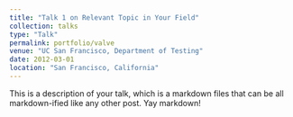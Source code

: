 ```yaml
---
title: "Talk 1 on Relevant Topic in Your Field"
collection: talks
type: "Talk"
permalink: portfolio/valve
venue: "UC San Francisco, Department of Testing"
date: 2012-03-01
location: "San Francisco, California"
---
```


This is a description of your talk, which is a markdown files that can be all markdown-ified like any other post. Yay markdown!
